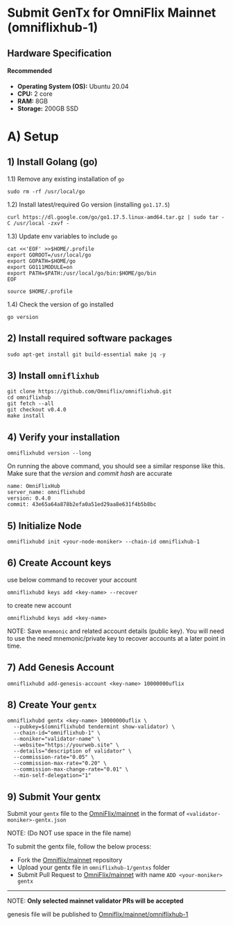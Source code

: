 # Submit GenTx for OmniFlix Mainnet (omniflixhub-1)

Hardware Specification
---

#### Recommended

- **Operating System (OS):** Ubuntu 20.04
- **CPU:** 2 core
- **RAM:** 8GB
- **Storage:** 200GB SSD

# A) Setup

## 1) Install Golang (go)

1.1) Remove any existing installation of `go`

```
sudo rm -rf /usr/local/go
```

1.2) Install latest/required Go version (installing `go1.17.5`)

```
curl https://dl.google.com/go/go1.17.5.linux-amd64.tar.gz | sudo tar -C /usr/local -zxvf -
```

1.3) Update env variables to include `go`

```
cat <<'EOF' >>$HOME/.profile
export GOROOT=/usr/local/go
export GOPATH=$HOME/go
export GO111MODULE=on
export PATH=$PATH:/usr/local/go/bin:$HOME/go/bin
EOF

source $HOME/.profile
```

1.4) Check the version of go installed

```
go version
```

## 2) Install required software packages

```
sudo apt-get install git build-essential make jq -y
```

## 3) Install `omniflixhub`

```
git clone https://github.com/Omniflix/omniflixhub.git
cd omniflixhub
git fetch --all
git checkout v0.4.0
make install
```

## 4) Verify your installation
```
omniflixhubd version --long
```

On running the above command, you should see a similar response like this. Make sure that the *version* and *commit hash* are accurate

```
name: OmniFlixHub
server_name: omniflixhubd
version: 0.4.0
commit: 43e65a64a878b2efa0a51ed29aa8e631f4b5b8bc
```

## 5) Initialize Node

```
omniflixhubd init <your-node-moniker> --chain-id omniflixhub-1
```

## 6) Create Account keys 
use below command to recover your account
```
omniflixhubd keys add <key-name> --recover
```
to create new account
```
omniflixhubd keys add <key-name>
```

NOTE: Save `mnemonic` and related account details (public key). You will need to use the need mnemonic/private key to recover accounts at a later point in time.

## 7) Add Genesis Account

```
omniflixhubd add-genesis-account <key-name> 10000000uflix
```

## 8) Create Your `gentx`

```
omniflixhubd gentx <key-name> 10000000uflix \
  --pubkey=$(omniflixhubd tendermint show-validator) \
  --chain-id="omniflixhub-1" \
  --moniker="validator-name" \
  --website="https://yourweb.site" \
  --details="description of validator" \
  --commission-rate="0.05" \
  --commission-max-rate="0.20" \
  --commission-max-change-rate="0.01" \
  --min-self-delegation="1" 
```    


## 9) Submit Your gentx

Submit your `gentx` file to the [OmniFlix/mainnet](https://github.com/OmniFlix/mainnet) in the format of 
`<validator-moniker>-gentx.json`

NOTE: (Do NOT use space in the file name) 

To submit the gentx file, follow the below process:
 
 - Fork the [Omniflix/mainnet](https://github.com/Omniflix/mainnet) repository
 - Upload your gentx file in `omniflixhub-1/gentxs` folder
 - Submit Pull Request to [OmniFlix/mainnet](https://github.com/OmniFlix/mainnet) with name `ADD <your-moniker> gentx`

---


NOTE: **Only selected mainnet validator PRs will be accepted**

genesis file will be published to [Omniflix/mainnet/omniflixhub-1](https://github.com/Omniflix/mainnet)

